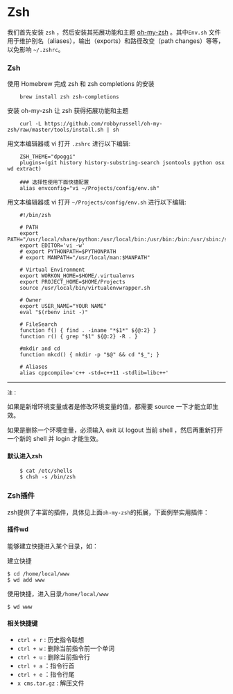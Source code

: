 # Zsh

我们首先安装 `zsh` ，然后安装其拓展功能和主题 [oh-my-zsh](http://ohmyz.sh/) 。其中`Env.sh` 文件用于维护别名（aliases），输出（exports）和路径改变（path changes）等等，以免影响 `~/.zshrc`。

### Zsh

使用 Homebrew 完成 zsh 和 zsh completions 的安装

        brew install zsh zsh-completions

安装 oh-my-zsh 让 zsh 获得拓展功能和主题

        curl -L https://github.com/robbyrussell/oh-my-zsh/raw/master/tools/install.sh | sh

用文本编辑器或 vi 打开 `.zshrc` 进行以下编辑:

        ZSH_THEME="dpoggi"
        plugins=(git history history-substring-search jsontools python osx wd extract)

        ### 选择性使用下面快捷配置
        alias envconfig="vi ~/Projects/config/env.sh"

用文本编辑器或 vi 打开 `~/Projects/config/env.sh` 进行以下编辑:
~~~
    #!/bin/zsh

    # PATH
    export PATH="/usr/local/share/python:/usr/local/bin:/usr/bin:/bin:/usr/sbin:/sbin"
    export EDITOR='vi -w'
    # export PYTHONPATH=$PYTHONPATH
    # export MANPATH="/usr/local/man:$MANPATH"

    # Virtual Environment
    export WORKON_HOME=$HOME/.virtualenvs
    export PROJECT_HOME=$HOME/Projects
    source /usr/local/bin/virtualenvwrapper.sh

    # Owner
    export USER_NAME="YOUR NAME"
    eval "$(rbenv init -)"

    # FileSearch
    function f() { find . -iname "*$1*" ${@:2} }
    function r() { grep "$1" ${@:2} -R . }

    #mkdir and cd
    function mkcd() { mkdir -p "$@" && cd "$_"; }

    # Aliases
    alias cppcompile='c++ -std=c++11 -stdlib=libc++'
~~~

---
`注：`

如果是新增环境变量或者是修改环境变量的值，都需要 source 一下才能立即生效。

如果是删除一个环境变量，必须输入 exit 以 logout 当前 shell ，然后再重新打开一个新的 shell 并 login 才能生效。

#### 默认进入zsh
```angularjs
    $ cat /etc/shells
    $ chsh -s /bin/zsh 
```

### Zsh插件
zsh提供了丰富的插件，具体见上面`oh-my-zsh`的拓展，下面例举实用插件：

#### 插件wd
能够建立快捷进入某个目录，如：

建立快捷

    $ cd /home/local/www
    $ wd add www

使用快捷，进入目录`/home/local/www`

    $ wd www
 
#### 相关快捷键

- `ctrl + r` : 历史指令联想
- `ctrl + w` : 删除当前指令前一个单词
- `ctrl + u` : 删除当前指令行
- `ctrl + a` ：指令行首
- `ctrl + e` ：指令行尾
- `x cms.tar.gz` : 解压文件
